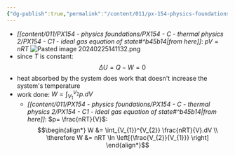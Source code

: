 ```yaml
---
{"dg-publish":true,"permalink":"/content/011/px-154-physics-foundations/px-154-d-the-first-law-of-thermodynamic/px-154-d4c-isotherm/","created":"2024-11-25T10:50:32.000+00:00","updated":"2024-11-26T19:50:53.040+00:00"}
---
```


- *[[content/011/PX154 - physics foundations/PX154 - C - thermal physics 2/PX154 - C1 - ideal gas equation of state#^b45b14\|from here]]*: $pV=nRT$
![Pasted image 20240225141132.png](/img/user/pics/Pasted%20image%2020240225141132.png)
- since $T$ is constant: 
$$\Delta U = Q - W = 0$$
- heat absorbed by the system does work that doesn't increase the system's temperature
- work done: $W = \int_{V_{1}}^{V_{2}} p.dV$
	- *[[content/011/PX154 - physics foundations/PX154 - C - thermal physics 2/PX154 - C1 - ideal gas equation of state#^b45b14\|from here]]*: $p= \frac{nRT}{V}$: 
$$\begin{align*}
	W &= \int_{V_{1}}^{V_{2}} \frac{nRT}{V}.dV \\
	\therefore W &= nRT \ln \left[{\frac{V_{2}}{V_{1}}} \right]
\end{align*}$$